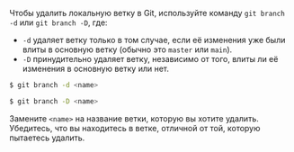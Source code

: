 Чтобы удалить локальную ветку в Git, используйте команду `git branch -d` или `git branch -D`, где:

- `-d` удаляет ветку только в том случае, если её изменения уже были влиты в основную ветку (обычно это `master` или `main`).
- `-D` принудительно удаляет ветку, независимо от того, влиты ли её изменения в основную ветку или нет.

```bash
$ git branch -d <name>
```


```bash
$ git branch -D <name>
```

Замените `<name>` на название ветки, которую вы хотите удалить. Убедитесь, что вы находитесь в ветке, отличной от той, которую пытаетесь удалить.